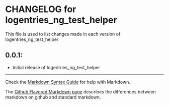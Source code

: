 # CHANGELOG for logentries_ng_test_helper
This file is used to list changes made in each version of logentries_ng_test_helper

## 0.0.1:

* Initial release of logentries_ng_test_helper

- - -
Check the [Markdown Syntax Guide](http://daringfireball.net/projects/markdown/syntax) for help with Markdown.

The [Github Flavored Markdown page](http://github.github.com/github-flavored-markdown/) describes the differences between markdown on github and standard markdown.
